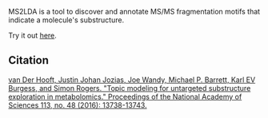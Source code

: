 
MS2LDA is a tool to discover and annotate MS/MS fragmentation motifs that indicate a molecule's substructure.

Try it out [here](https://gnps.ucsd.edu/ProteoSAFe/index.jsp?params=%7B%22workflow%22:%22MS2LDA_DECONV%22%7D).

## Citation

[van Der Hooft, Justin Johan Jozias, Joe Wandy, Michael P. Barrett, Karl EV Burgess, and Simon Rogers. "Topic modeling for untargeted substructure exploration in metabolomics." Proceedings of the National Academy of Sciences 113, no. 48 (2016): 13738-13743.](http://www.pnas.org/content/113/48/13738.short)
